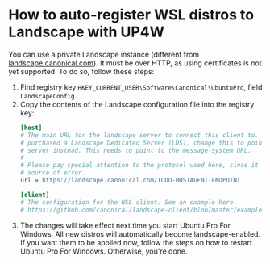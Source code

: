 # How to auto-register WSL distros to Landscape with UP4W
You can use a private Landscape instance (different from [landscape.canonical.com](https://landscape.canonical.com)). It must be over HTTP, as using certificates is not yet supported. To do so, follow these steps:
1.  Find registry key `HKEY_CURRENT_USER\Software\Canonical\UbuntuPro`, field `LandscapeConfig`.
2.  Copy the contents of the Landscape configuration file into the registry key:
    ```ini
    [host]
    # The main URL for the landscape server to connect this client to. If you
    # purchased a Landscape Dedicated Server (LDS), change this to point to your
    # server instead. This needs to point to the message-system URL.
    #
    # Please pay special attention to the protocol used here, since it is a common
    # source of error.
    url = https://landscape.canonical.com/TODO-HOSTAGENT-ENDPOINT

    [client]
    # The configuration for the WSL client. See an example here
    # https://github.com/canonical/landscape-client/blob/master/example.conf
    ```
3. The changes will take effect next time you start Ubuntu Pro For Windows. All new distros will automatically become landscape-enabled. If you want them to be applied now, follow the steps on how to restart Ubuntu Pro For Windows. Otherwise, you're done.
